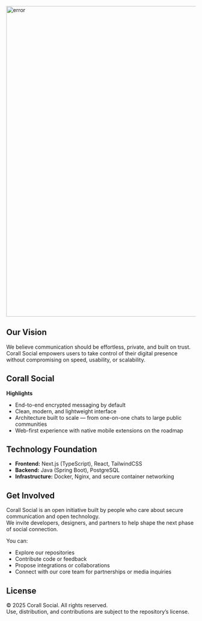 <p align="left">
  <picture>
    <img src="https://raw.githubusercontent.com/Corall-Social/.github/main/profile/Poster.png" width="825px" alt="error">
  </picture>
</p>

## Our Vision
We believe communication should be effortless, private, and built on trust.  
Corall Social empowers users to take control of their digital presence without compromising on speed, usability, or scalability.



## Corall Social

**Highlights**
- End-to-end encrypted messaging by default  
- Clean, modern, and lightweight interface  
- Architecture built to scale — from one-on-one chats to large public communities  
- Web-first experience with native mobile extensions on the roadmap  



## Technology Foundation

- **Frontend:** Next.js (TypeScript), React, TailwindCSS  
- **Backend:** Java (Spring Boot), PostgreSQL  
- **Infrastructure:** Docker, Nginx, and secure container networking




## Get Involved
Corall Social is an open initiative built by people who care about secure communication and open technology.  
We invite developers, designers, and partners to help shape the next phase of social connection.

You can:
- Explore our repositories  
- Contribute code or feedback  
- Propose integrations or collaborations  
- Connect with our core team for partnerships or media inquiries  



## License
© 2025 Corall Social. All rights reserved.  
Use, distribution, and contributions are subject to the repository’s license.